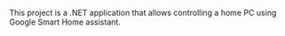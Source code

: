 This project is a .NET application that allows controlling a home PC using Google Smart Home assistant.